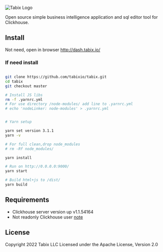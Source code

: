 ![Tabix Logo](https://tabix.io/img/LogoTabix22Icon.png?utm_source=git)

Open source simple business intelligence application and sql editor tool for Clickhouse.

## Install

Not need, open in browser http://dash.tabix.io/

### If need install

```bash

git clone https://github.com/tabixio/tabix.git
cd tabix
git checkout master

# Install JS libs 
rm -f .yarnrc.yml
# For use directory /node-modules/ add line to .yarnrc.yml
# echo 'nodeLinker: node-modules' > .yarnrc.yml


# Yarn setup 

yarn set version 3.1.1
yarn -v

# For full clean,drop node_modules
# rm -Rf node_modules/

yarn install

# Run on http://0.0.0.0:9000/  
yarn start

# Build html+js to /dist/ 
yarn build


```

## Requirements

* Clickhouse server version up v1.1.54164
* Not readonly Clickhouse user [note](https://tabix.io/doc/Requirements/#note)

## License

Copyright 2022 Tabix LLC Licensed under the Apache License, Version 2.0
